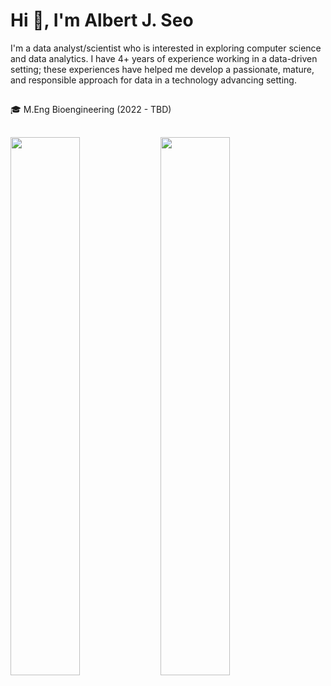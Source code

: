 # Hi 👋, I'm Albert J. Seo

I'm a data analyst/scientist who is interested in exploring computer science and data analytics. I have 4+ years of experience working in a data-driven setting; these experiences have helped me develop a passionate, mature, and responsible approach for data in a technology advancing setting.
##
🎓 M.Eng Bioengineering (2022 - TBD)
##
<img align = "left" width="47%" src="https://github-readme-stats.vercel.app/api?username=albertjseo&show_icons=true&theme=github_dark" />

<img align = "left" width="47%" src="https://github-readme-stats.vercel.app/api/top-langs/?username=albertjseo&theme=github_dark" />

##
